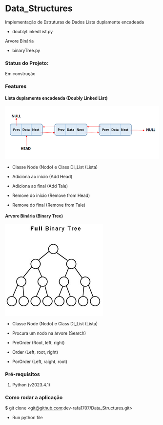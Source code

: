 # Data_Structures
Implementação de Estruturas de Dados
Lista duplamente encadeada
* doublyLinkedList.py

Arvore Binária
* binaryTree.py


### Status do Projeto:
Em construção

### Features
#### Lista duplamente encadeada (Doubly Linked List)

![Doubly Linked List](/assets/img/doubly-linked-list.png "Doubly Linked List")


* Classe Node (Nodo) e Class Dl_List (Lista)

* Adiciona ao início (Add Head)
* Adiciona ao final (Add Tale)
* Remove do início (Remove from Head)
* Remove do final (Remove from Tale)


#### Arvore Binária (Binary Tree)

![Binary Tree](/assets/img/Binary_tree.png "Binary Tree")

* Classe Node (Nodo) e Class Dl_List (Lista)

* Procura um nodo na árvore (Search)
* PreOrder (Root, left, right)
* Order (Left, root, right)
* PorOrder (Left, raight, root)


### Pré-requisitos 
1. Python (v2023.4.1)


### Como rodar a aplicação
$ git clone <git@github.com:dev-rafa1707/Data_Structures.git>

* Run python file


